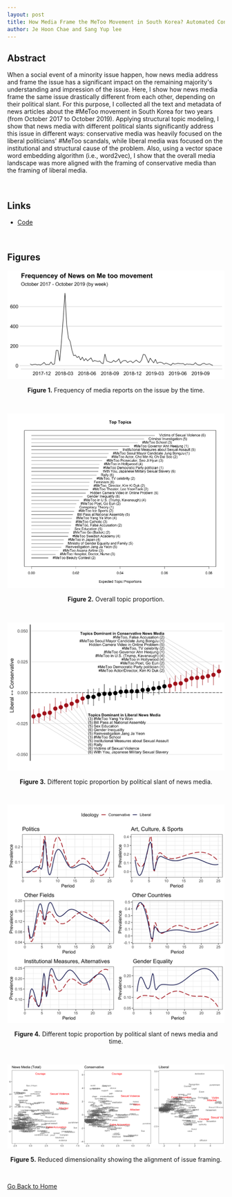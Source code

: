 ```yaml
---
layout: post
title: How Media Frame the MeToo Movement in South Korea? Automated Content Analysis
author: Je Hoon Chae and Sang Yup lee
---
```


## Abstract

When a social event of a minority issue happen, how news media address and frame the issue has a significant impact on the remaining majority's understanding and impression of the issue. Here, I show how news media frame the same issue drastically different from each other, depending on their political slant. For this purpose, I collected all the text and metadata of news articles about the #MeToo movement in South Korea for two years (from October 2017 to October 2019). Applying structural topic modeling, I show that news media with different political slants significantly address this issue in different ways: conservative media was heavily focused on the liberal politicians' #MeToo scandals, while liberal media was focused on the institutional and structural cause of the problem. Also, using a vector space word embedding algorithm (i.e., word2vec), I show that the overall media landscape was more aligned with the framing of conservative media than the framing of liberal media.

<p>&nbsp;</p>

## Links

- [Code](https://github.com/jehoonchae/metoo-news-frame.git)


<p>&nbsp;</p>

## Figures

![](./metoo-fig-1.png)
<div align="center"><b>Figure 1.</b> Frequency of media reports on the issue by the time.</div>

<p>&nbsp;</p>

![](./metoo-fig-2.png)
<div align="center"><b>Figure 2.</b> Overall topic proportion.</div>

<p>&nbsp;</p>

![](./metoo-fig-3.png)
<div align="center"><b>Figure 3.</b> Different topic proportion by political slant of news media.</div>

<p>&nbsp;</p>

![](./metoo-fig-4.png)
<div align="center"><b>Figure 4.</b> Different topic proportion by political slant of news media and time.</div>

<p>&nbsp;</p>

![](./metoo-fig-5.png)
<div align="center"><b>Figure 5.</b> Reduced dimensionality showing the alignment of issue framing.</div>

<p>&nbsp;</p>

[Go Back to Home](https://jehoonchae.github.io)
